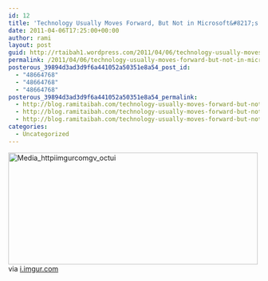 ```yaml
---
id: 12
title: 'Technology Usually Moves Forward, But Not in Microsoft&#8217;s World'
date: 2011-04-06T17:25:00+00:00
author: rami
layout: post
guid: http://rtaibah1.wordpress.com/2011/04/06/technology-usually-moves-forward-but-not-in-microsofts-world
permalink: /2011/04/06/technology-usually-moves-forward-but-not-in-microsofts-world/
posterous_39894d3ad3d9f6a441052a50351e8a54_post_id:
  - "48664768"
  - "48664768"
  - "48664768"
posterous_39894d3ad3d9f6a441052a50351e8a54_permalink:
  - http://blog.ramitaibah.com/technology-usually-moves-forward-but-not-in-m
  - http://blog.ramitaibah.com/technology-usually-moves-forward-but-not-in-m
  - http://blog.ramitaibah.com/technology-usually-moves-forward-but-not-in-m
categories:
  - Uncategorized
---
```

<div class="posterous_bookmarklet_entry">
  <div class='p_embed p_image_embed'>
    <a href="http://139.59.20.41/wp-content/uploads/2011/12/media_httpiimgurcomgv_octui-scaled1000.png"><img alt="Media_httpiimgurcomgv_octui" height="225" src="http://139.59.20.41/wp-content/uploads/2011/12/media_httpiimgurcomgv_octui-scaled1000.png?w=300" width="500" /></a>
  </div>
  
  <div class="posterous_quote_citation">
    via <a href="http://i.imgur.com/gVEdN.png">i.imgur.com</a>
  </div></p>
</div>